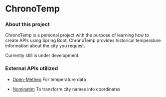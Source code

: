 # ChronoTemp

### About this project

ChronoTemp is a personal project with the purpose of learning how to create APIs using Spring Boot.
ChronoTemp provides historical temperature information about the city you request.

Currently still is under development.

### External APIs utilized

- [Open-Metheo](https://open-meteo.com/) For temperature data

- [Nominatim](https://nominatim.openstreetmap.org/ui/search.html) To transform city names into coordinates